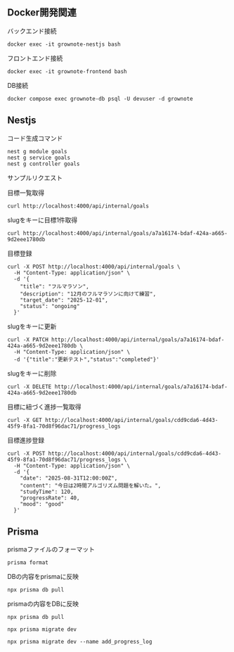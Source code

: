 ## Docker開発関連

バックエンド接続
```
docker exec -it grownote-nestjs bash
```

フロントエンド接続
```
docker exec -it grownote-frontend bash
```

DB接続
```
docker compose exec grownote-db psql -U devuser -d grownote
```

## Nestjs

コード生成コマンド
```
nest g module goals
nest g service goals
nest g controller goals
```

サンプルリクエスト

目標一覧取得
```
curl http://localhost:4000/api/internal/goals
```

slugをキーに目標1件取得
```
curl http://localhost:4000/api/internal/goals/a7a16174-bdaf-424a-a665-9d2eee1780db
```

目標登録
```
curl -X POST http://localhost:4000/api/internal/goals \
  -H "Content-Type: application/json" \
  -d '{
    "title": "フルマラソン",
    "description": "12月のフルマラソンに向けて練習",
    "target_date": "2025-12-01",
    "status": "ongoing"
  }'
```

slugをキーに更新
```
curl -X PATCH http://localhost:4000/api/internal/goals/a7a16174-bdaf-424a-a665-9d2eee1780db \
  -H "Content-Type: application/json" \
  -d '{"title":"更新テスト","status":"completed"}'
```

slugをキーに削除
```
curl -X DELETE http://localhost:4000/api/internal/goals/a7a16174-bdaf-424a-a665-9d2eee1780db
```

目標に紐づく進捗一覧取得
```
curl -X GET http://localhost:4000/api/internal/goals/cdd9cda6-4d43-45f9-8fa1-70d8f96dac71/progress_logs
```

目標進捗登録
```
curl -X POST http://localhost:4000/api/internal/goals/cdd9cda6-4d43-45f9-8fa1-70d8f96dac71/progress_logs \
  -H "Content-Type: application/json" \
  -d '{
    "date": "2025-08-31T12:00:00Z",
    "content": "今日は2時間アルゴリズム問題を解いた。",
    "studyTime": 120,
    "progressRate": 40,
    "mood": "good"
  }'
```

## Prisma

prismaファイルのフォーマット
```
prisma format
```

DBの内容をprismaに反映
```
npx prisma db pull
```

prismaの内容をDBに反映
```
npx prisma db pull
```

```
npx prisma migrate dev
```

```
npx prisma migrate dev --name add_progress_log
```